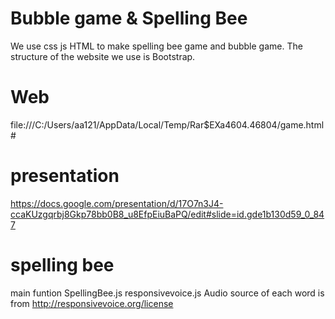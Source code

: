 # Bubble game & Spelling Bee 
 We use css js HTML to make spelling bee game and bubble game.
 The structure of the website we use is Bootstrap.
 

# Web 
file:///C:/Users/aa121/AppData/Local/Temp/Rar$EXa4604.46804/game.html#


# presentation
https://docs.google.com/presentation/d/17O7n3J4-ccaKUzgqrbj8Gkp78bb0B8_u8EfpEiuBaPQ/edit#slide=id.gde1b130d59_0_847


# spelling bee
main funtion
SpellingBee.js
responsivevoice.js
Audio source of each word is from  http://responsivevoice.org/license
